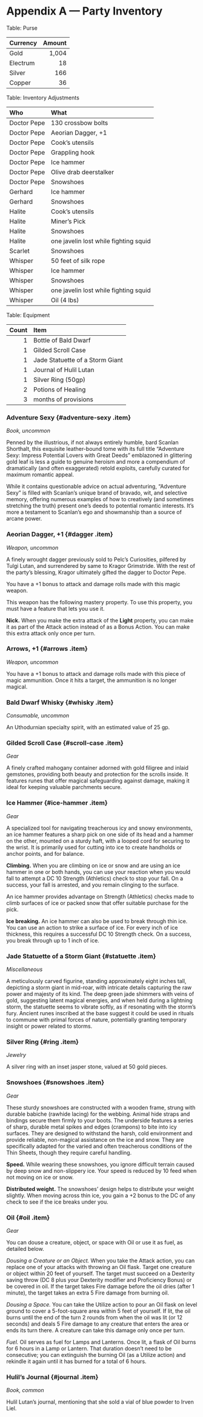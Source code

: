 # Appendix A — Party Inventory

Table: Purse

| Currency | Amount |
| :-       | -:     |
| Gold     | 1,004  |
| Electrum | 18     |
| Silver   | 166    |
| Copper   |  36    |

Table: Inventory Adjustments

| Who         | What                                  |
| :-          | :-                                    |
| Doctor Pepe | 130 crossbow bolts                    |
| Doctor Pepe | Aeorian Dagger, +1                    |
| Doctor Pepe | Cook’s utensils                       |
| Doctor Pepe | Grappling hook                        |
| Doctor Pepe | Ice hammer                            |
| Doctor Pepe | Olive drab deerstalker                |
| Doctor Pepe | Snowshoes                             |
| Gerhard     | Ice hammer                            |
| Gerhard     | Snowshoes                             |
| Halite      | Cook’s utensils                       |
| Halite      | Miner’s Pick                          |
| Halite      | Snowshoes                             |
| Halite      | one javelin lost while fighting squid |
| Scarlet     | Snowshoes                             |
| Whisper     | 50 feet of silk rope                  |
| Whisper     | Ice hammer                            |
| Whisper     | Snowshoes                             |
| Whisper     | one javelin lost while fighting squid |
| Whisper     | Oil (4 lbs)                           |

Table: Equipment

| Count | Item                            |
| -:    | :-                              |
| 1     | Bottle of Bald Dwarf            |
| 1     | Gilded Scroll Case              |
| 1     | Jade Statuette of a Storm Giant |
| 1     | Journal of Hulil Lutan          |
| 1     | Silver Ring (50gp)              |
| 2     | Potions of Healing              |
| 3     | months of provisions            |

<span class="break"></span>

### Adventure Sexy {#adventure-sexy .item}
<span class="item-type">_Book, uncommon_</span>

Penned by the illustrious, if not always entirely humble, bard Scanlan Shorthalt, this exquisite leather-bound tome with its full title “Adventure Sexy: Impress Potential Lovers with Great Deeds” emblazoned in glittering gold leaf is less a guide to genuine heroism and more a compendium of dramatically (and often exaggerated) retold exploits, carefully curated for maximum romantic appeal.

While it contains questionable advice on actual adventuring, “Adventure Sexy” is filled with Scanlan’s unique brand of bravado, wit, and selective memory, offering numerous examples of how to creatively (and sometimes stretching the truth) present one’s deeds to potential romantic interests. It’s more a testament to Scanlan’s ego and showmanship than a source of arcane power.

### Aeorian Dagger, +1 {#dagger .item}
<span class="item-type">_Weapon, uncommon_</span>

A finely wrought dagger previously sold to Pelc’s Curiosities, pilfered by Tulgi Lutan, and surrendered by same to Kragor Grimstride. With the rest of the party’s blessing, Kragor ultimately gifted the dagger to Doctor Pepe.

You have a +1 bonus to attack and damage rolls made with this magic weapon.

This weapon has the following mastery property. To use this property, you must have a feature that lets you use it.

**Nick.** When you make the extra attack of the **Light** property, you can make it as part of the Attack action instead of as a Bonus Action. You can make this extra attack only once per turn.

### Arrows, +1 {#arrows .item}
<span class="item-type">_Weapon, uncommon_</span>

You have a +1 bonus to attack and damage rolls made with this piece of magic ammunition. Once it hits a target, the ammunition is no longer magical.

### Bald Dwarf Whisky {#whisky .item}
<span class="item-type">_Consumable, uncommon_</span>

An Uthodurnian specialty spirit, with an estimated value of 25 gp.

### Gilded Scroll Case {#scroll-case .item}
<span class="item-type">_Gear_</span>

A finely crafted mahogany container adorned with gold filigree and inlaid gemstones, providing both beauty and protection for the scrolls inside. It features runes that offer magical safeguarding against damage, making it ideal for keeping valuable parchments secure.

### Ice Hammer {#ice-hammer .item}
<span class="item-type">_Gear_</span>

A specialized tool for navigating treacherous icy and snowy environments, an ice hammer features a sharp pick on one side of its head and a hammer on the other, mounted on a sturdy haft, with a looped cord for securing to the wrist. It is primarily used for cutting into ice to create handholds or anchor points, and for balance.

**Climbing.** When you are climbing on ice or snow and are using an ice hammer in one or both hands, you can use your reaction when you would fall to attempt a DC 10 Strength (Athletics) check to stop your fall. On a success, your fall is arrested, and you remain clinging to the surface.

An ice hammer provides advantage on Strength (Athletics) checks made to climb surfaces of ice or packed snow that offer suitable purchase for the pick.

**Ice breaking.** An ice hammer can also be used to break through thin ice. You can use an action to strike a surface of ice. For every inch of ice thickness, this requires a successful DC 10 Strength check. On a success, you break through up to 1 inch of ice.


### Jade Statuette of a Storm Giant {#statuette .item}
<span class="item-type">_Miscellaneous_</span>

A meticulously carved figurine, standing approximately eight inches tall, depicting a storm giant in mid-roar, with intricate details capturing the raw power and majesty of its kind. The deep green jade shimmers with veins of gold, suggesting latent magical energies, and when held during a lightning storm, the statuette seems to vibrate softly, as if resonating with the storm’s fury. Ancient runes inscribed at the base suggest it could be used in rituals to commune with primal forces of nature, potentially granting temporary insight or power related to storms.

### Silver Ring {#ring .item}
<span class="item-type">_Jewelry_</span>

A silver ring with an inset jasper stone, valued at 50 gold pieces.

### Snowshoes {#snowshoes .item}
<span class="item-type">_Gear_</span>

These sturdy snowshoes are constructed with a wooden frame, strung with durable babiche (rawhide lacing) for the webbing. Animal hide straps and bindings secure them firmly to your boots. The underside features a series of sharp, durable metal spikes and edges (crampons) to bite into icy surfaces. They are designed to withstand the harsh, cold environment and provide reliable, non-magical assistance on the ice and snow. They are specifically adapted for the varied and often treacherous conditions of the Thin Sheets, though they require careful handling.

**Speed.** While wearing these snowshoes, you ignore difficult terrain caused by deep snow and non-slippery ice. Your speed is reduced by 10 feed when not moving on ice or snow.

**Distributed weight.** The snowshoes’ design helps to distribute your weight slightly. When moving across thin ice, you gain a +2 bonus to the DC of any check to see if the ice breaks under you.

### Oil {#oil .item}
<span class="item-type">_Gear_</span>

You can douse a creature, object, or space with Oil or use it as fuel, as detailed below.

*Dousing a Creature or an Object.* When you take the Attack action, you can replace one of your attacks with throwing an Oil flask. Target one creature or object within 20 feet of yourself. The target must succeed on a Dexterity saving throw (DC 8 plus your Dexterity modifier and Proficiency Bonus) or be covered in oil. If the target takes Fire damage before the oil dries (after 1 minute), the target takes an extra 5 Fire damage from burning oil.

*Dousing a Space.* You can take the Utilize action to pour an Oil flask on level ground to cover a 5-foot-square area within 5 feet of yourself. If lit, the oil burns until the end of the turn 2 rounds from when the oil was lit (or 12 seconds) and deals 5 Fire damage to any creature that enters the area or ends its turn there. A creature can take this damage only once per turn.

*Fuel.* Oil serves as fuel for Lamps and Lanterns. Once lit, a flask of Oil burns for 6 hours in a Lamp or Lantern. That duration doesn’t need to be consecutive; you can extinguish the burning Oil (as a Utilize action) and rekindle it again until it has burned for a total of 6 hours.

### Hulil’s Journal {#journal .item}
<span class="item-type">_Book, common_</span>

Hulil Lutan’s journal, mentioning that she sold a vial of blue powder to Irven Liel.
